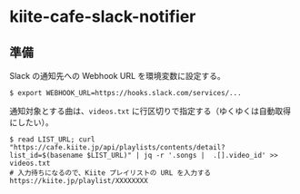 # kiite-cafe-slack-notifier

## 準備

Slack の通知先への Webhook URL を環境変数に設定する。

```shell
$ export WEBHOOK_URL=https://hooks.slack.com/services/...
```

通知対象とする曲は、`videos.txt` に行区切りで指定する（ゆくゆくは自動取得にしたい）。

```shell
$ read LIST_URL; curl "https://cafe.kiite.jp/api/playlists/contents/detail?list_id=$(basename $LIST_URL)" | jq -r '.songs |  .[].video_id' >> videos.txt
# 入力待ちになるので、Kiite プレイリストの URL を入力する
https://kiite.jp/playlist/XXXXXXXX
```

